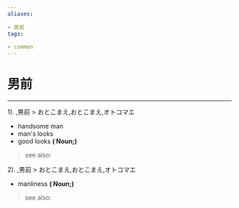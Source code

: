 ```yaml
---
aliases:
    
- 男前
tags:
    
- common
---
```


# 男前
---
1).
,男前 > おとこまえ,おとこまえ,オトコマエ

- handsome man
- man's looks
- good looks
**( Noun;)**
> see also: 
            
2).
,男前 > おとこまえ,おとこまえ,オトコマエ

- manliness
**( Noun;)**
> see also: 
            